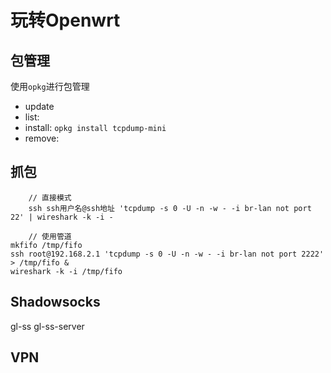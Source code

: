 # 玩转Openwrt
## 包管理
使用`opkg`进行包管理
- update
- list:
- install: `opkg install tcpdump-mini`
- remove:
## 抓包
```
    // 直接模式
    ssh ssh用户名@ssh地址 'tcpdump -s 0 -U -n -w - -i br-lan not port 22' | wireshark -k -i -
```
```
    // 使用管道
mkfifo /tmp/fifo
ssh root@192.168.2.1 'tcpdump -s 0 -U -n -w - -i br-lan not port 2222' > /tmp/fifo &
wireshark -k -i /tmp/fifo
```
## Shadowsocks
gl-ss
gl-ss-server
## VPN
